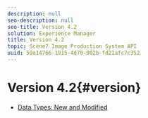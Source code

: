 ```yaml
---
description: null
seo-description: null
seo-title: Version 4.2
solution: Experience Manager
title: Version 4.2
topic: Scene7 Image Production System API
uuid: 59a14766-1915-4d70-902b-fd21afc7c352
---
```


# Version 4.2{#version}

* [Data Types: New and Modified](r-4-2-types.md)
